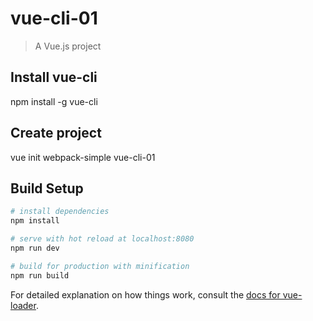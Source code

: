 # vue-cli-01
> A Vue.js project

## Install vue-cli
npm install -g vue-cli

## Create project
vue init webpack-simple vue-cli-01

## Build Setup

``` bash
# install dependencies
npm install

# serve with hot reload at localhost:8080
npm run dev

# build for production with minification
npm run build
```

For detailed explanation on how things work, consult the [docs for vue-loader](http://vuejs.github.io/vue-loader).
